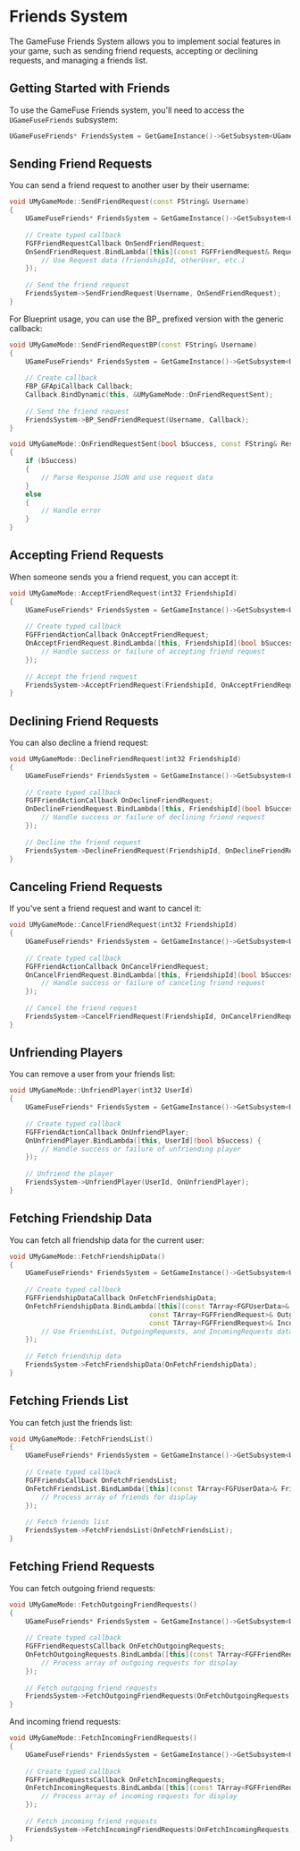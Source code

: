 # Friends System

The GameFuse Friends System allows you to implement social features in your game, such as sending friend requests, accepting or declining requests, and managing a friends list.

## Getting Started with Friends

To use the GameFuse Friends system, you'll need to access the `UGameFuseFriends` subsystem:

```cpp
UGameFuseFriends* FriendsSystem = GetGameInstance()->GetSubsystem<UGameFuseFriends>();
```

## Sending Friend Requests

You can send a friend request to another user by their username:

```cpp
void UMyGameMode::SendFriendRequest(const FString& Username)
{
    UGameFuseFriends* FriendsSystem = GetGameInstance()->GetSubsystem<UGameFuseFriends>();
    
    // Create typed callback
    FGFFriendRequestCallback OnSendFriendRequest;
    OnSendFriendRequest.BindLambda([this](const FGFFriendRequest& Request) {
        // Use Request data (friendshipId, otherUser, etc.)
    });
    
    // Send the friend request
    FriendsSystem->SendFriendRequest(Username, OnSendFriendRequest);
}
```

For Blueprint usage, you can use the BP_ prefixed version with the generic callback:

```cpp
void UMyGameMode::SendFriendRequestBP(const FString& Username)
{
    UGameFuseFriends* FriendsSystem = GetGameInstance()->GetSubsystem<UGameFuseFriends>();
    
    // Create callback
    FBP_GFApiCallback Callback;
    Callback.BindDynamic(this, &UMyGameMode::OnFriendRequestSent);
    
    // Send the friend request
    FriendsSystem->BP_SendFriendRequest(Username, Callback);
}

void UMyGameMode::OnFriendRequestSent(bool bSuccess, const FString& Response)
{
    if (bSuccess)
    {
        // Parse Response JSON and use request data
    }
    else
    {
        // Handle error
    }
}
```

## Accepting Friend Requests

When someone sends you a friend request, you can accept it:

```cpp
void UMyGameMode::AcceptFriendRequest(int32 FriendshipId)
{
    UGameFuseFriends* FriendsSystem = GetGameInstance()->GetSubsystem<UGameFuseFriends>();
    
    // Create typed callback
    FGFFriendActionCallback OnAcceptFriendRequest;
    OnAcceptFriendRequest.BindLambda([this, FriendshipId](bool bSuccess) {
        // Handle success or failure of accepting friend request
    });
    
    // Accept the friend request
    FriendsSystem->AcceptFriendRequest(FriendshipId, OnAcceptFriendRequest);
}
```

## Declining Friend Requests

You can also decline a friend request:

```cpp
void UMyGameMode::DeclineFriendRequest(int32 FriendshipId)
{
    UGameFuseFriends* FriendsSystem = GetGameInstance()->GetSubsystem<UGameFuseFriends>();
    
    // Create typed callback
    FGFFriendActionCallback OnDeclineFriendRequest;
    OnDeclineFriendRequest.BindLambda([this, FriendshipId](bool bSuccess) {
        // Handle success or failure of declining friend request
    });
    
    // Decline the friend request
    FriendsSystem->DeclineFriendRequest(FriendshipId, OnDeclineFriendRequest);
}
```

## Canceling Friend Requests

If you've sent a friend request and want to cancel it:

```cpp
void UMyGameMode::CancelFriendRequest(int32 FriendshipId)
{
    UGameFuseFriends* FriendsSystem = GetGameInstance()->GetSubsystem<UGameFuseFriends>();
    
    // Create typed callback
    FGFFriendActionCallback OnCancelFriendRequest;
    OnCancelFriendRequest.BindLambda([this, FriendshipId](bool bSuccess) {
        // Handle success or failure of canceling friend request
    });
    
    // Cancel the friend request
    FriendsSystem->CancelFriendRequest(FriendshipId, OnCancelFriendRequest);
}
```

## Unfriending Players

You can remove a user from your friends list:

```cpp
void UMyGameMode::UnfriendPlayer(int32 UserId)
{
    UGameFuseFriends* FriendsSystem = GetGameInstance()->GetSubsystem<UGameFuseFriends>();
    
    // Create typed callback
    FGFFriendActionCallback OnUnfriendPlayer;
    OnUnfriendPlayer.BindLambda([this, UserId](bool bSuccess) {
        // Handle success or failure of unfriending player
    });
    
    // Unfriend the player
    FriendsSystem->UnfriendPlayer(UserId, OnUnfriendPlayer);
}
```

## Fetching Friendship Data

You can fetch all friendship data for the current user:

```cpp
void UMyGameMode::FetchFriendshipData()
{
    UGameFuseFriends* FriendsSystem = GetGameInstance()->GetSubsystem<UGameFuseFriends>();
    
    // Create typed callback
    FGFFriendshipDataCallback OnFetchFriendshipData;
    OnFetchFriendshipData.BindLambda([this](const TArray<FGFUserData>& FriendsList, 
                                   const TArray<FGFFriendRequest>& OutgoingRequests, 
                                   const TArray<FGFFriendRequest>& IncomingRequests) {
        // Use FriendsList, OutgoingRequests, and IncomingRequests data
    });
    
    // Fetch friendship data
    FriendsSystem->FetchFriendshipData(OnFetchFriendshipData);
}
```

## Fetching Friends List

You can fetch just the friends list:

```cpp
void UMyGameMode::FetchFriendsList()
{
    UGameFuseFriends* FriendsSystem = GetGameInstance()->GetSubsystem<UGameFuseFriends>();
    
    // Create typed callback
    FGFFriendsCallback OnFetchFriendsList;
    OnFetchFriendsList.BindLambda([this](const TArray<FGFUserData>& Friends) {
        // Process array of friends for display
    });
    
    // Fetch friends list
    FriendsSystem->FetchFriendsList(OnFetchFriendsList);
}
```

## Fetching Friend Requests

You can fetch outgoing friend requests:

```cpp
void UMyGameMode::FetchOutgoingFriendRequests()
{
    UGameFuseFriends* FriendsSystem = GetGameInstance()->GetSubsystem<UGameFuseFriends>();
    
    // Create typed callback
    FGFFriendRequestsCallback OnFetchOutgoingRequests;
    OnFetchOutgoingRequests.BindLambda([this](const TArray<FGFFriendRequest>& Requests) {
        // Process array of outgoing requests for display
    });
    
    // Fetch outgoing friend requests
    FriendsSystem->FetchOutgoingFriendRequests(OnFetchOutgoingRequests);
}
```

And incoming friend requests:

```cpp
void UMyGameMode::FetchIncomingFriendRequests()
{
    UGameFuseFriends* FriendsSystem = GetGameInstance()->GetSubsystem<UGameFuseFriends>();
    
    // Create typed callback
    FGFFriendRequestsCallback OnFetchIncomingRequests;
    OnFetchIncomingRequests.BindLambda([this](const TArray<FGFFriendRequest>& Requests) {
        // Process array of incoming requests for display
    });
    
    // Fetch incoming friend requests
    FriendsSystem->FetchIncomingFriendRequests(OnFetchIncomingRequests);
}
```